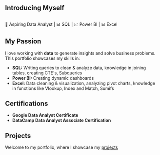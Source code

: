 ## Introducing Myself
<p align="center">
  <img src=" " >
</p>
🚀 Aspiring Data Analyst | 📊 SQL | 📈 Power BI | 📊 Excel  

##  My Passion 
I love working with **data** to generate insights and solve business problems. This portfolio showcases my skills in:  
- **SQL:** Writing queries to clean & analyze data, knowledge in joining tables, creating CTE's, Subqueries 
- **Power BI:** Creating dynamic dashboards  
- **Excel:** Data cleaning & visualization, analyzing pivot charts, knowledge in functions like Vlookup, Index and Match, Sumifs

## Certifications 
- **Google Data Analyst Certificate**
- **DataCamp Data Analyst Associate Certification**

## Projects
Welcome to my portfolio, where I showcase my [projects](https://github.com/RaulBande/Projects.git)

